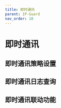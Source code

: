```yaml
---
title: 即时通讯
parent: IP-Guard
nav_order: 10
---
```


# 即时通讯

## 即时通讯策略设置



## 即时通讯日志查询

## 即时通讯联动功能
